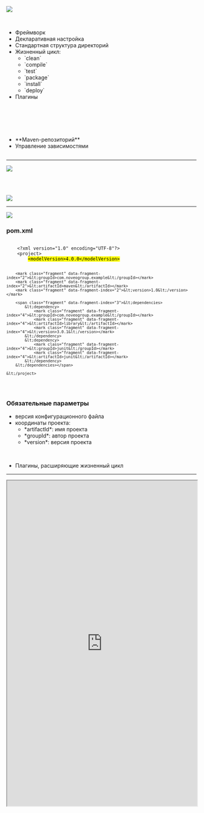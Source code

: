 <!-- .slide: class="center-horizontal" -->
<!-- .slide: data-transition="fade-out slide-in" -->

![](lecture\gradle\img\logo_maven.png)
<!-- .element: width="10%" -->

<br>

<div class="half-left center-horizontal"><ul  style="display: inline-block">
<li class="fragment" data-fragment-index="1">Фреймворк</li>
<li class="fragment" data-fragment-index="2">Декларативная настройка</li>
<li class="fragment" data-fragment-index="3">Стандартная структура директорий</li>
<li class="fragment" data-fragment-index="4">Жизненный цикл:
    <ul class="nested">
        <li>`clean`</li>
        <li>`compile`</li>
        <li>`test`</li>
        <li>`package`</li>
        <li>`install`</li>
        <li>`deploy`</li>
    </ul>
</li>
<li class="fragment" data-fragment-index="5">Плагины</li>
</ul></div>
<div class="half-right center-horizontal">
<br><br><br><br>
<ul  style="display: inline-block">
<li class="fragment" data-fragment-index="6"> **Maven-репозиторий** </li>
<li class="fragment" data-fragment-index="6"> Управление зависимостями </li>
</ul>
</div>

<!-- .element: class="half-right" style="display: inline-block" -->

------

<!-- .slide: class="center-horizontal" -->
<!-- .slide: data-transition="fade" -->

![](lecture\gradle\img\logo_maven.png)
<!-- .element: width="10%" -->

<br><br>

![](lecture\gradle\img\dirs.png)
<!-- .element: width="60%" -->


------

<!-- .slide: class="center-horizontal" -->
<!-- .slide: data-transition="fade" -->

![](lecture\gradle\img\logo_maven.png)
<!-- .element: width="10%" -->

<div class="half-left">
<h3> pom.xml </h3>
<pre><code class="small" data-trim data-noescape>
    &lt;?xml version="1.0" encoding="UTF-8"?>
    &lt;project>
        <mark class="fragment bg-green" data-fragment-index="1">&lt;modelVersion>4.0.0&lt;/modelVersion></mark>

        <mark class="fragment" data-fragment-index="2">&lt;groupId>com.noveogroup.example&lt;/groupId></mark>
        <mark class="fragment" data-fragment-index="2">&lt;artifactId>maven&lt;/artifactId></mark>
        <mark class="fragment" data-fragment-index="2">&lt;version>1.0&lt;/version></mark>

        <span class="fragment" data-fragment-index="3">&lt;dependencies>
            &lt;dependency>
                <mark class="fragment" data-fragment-index="4">&lt;groupId>com.noveogroup.example&lt;/groupId></mark>
                <mark class="fragment" data-fragment-index="4">&lt;artifactId>library&lt;/artifactId></mark>
                <mark class="fragment" data-fragment-index="4">&lt;version>3.0.1&lt;/version></mark>
            &lt;/dependency>
            &lt;dependency>
                <mark class="fragment" data-fragment-index="4">&lt;groupId>junit&lt;/groupId></mark>
                <mark class="fragment" data-fragment-index="4">&lt;artifactId>junit&lt;/artifactId></mark>
            &lt;/dependency>
        &lt;/dependencies></span>

    &lt;/project>
</code></pre>
</div>
<div class="half-right">
<h3 class="fragment" data-fragment-index="1">Обязательные параметры</h3>
<ul>
<li class="fragment" data-fragment-index="1">версия конфигурационного файла</li>
<li class="fragment" data-fragment-index="2">координаты проекта:
    <ul>
        <li><span class="highlight-red fragment" data-fragment-index="5">*artifactId*:</span> имя проекта</li>
        <li><span class="highlight-blue fragment" data-fragment-index="5">*groupId*:</span> автор проекта</li>
        <li><span class="highlight-green fragment" data-fragment-index="5">*version*:</span> версия проекта</li>
    </ul>
</li>
</ul>
<br>
<ul class="fragment" data-fragment-index="6">
    <li>Плагины, расширяющие жизненный цикл</li>
</ul>
</div>

------

<!-- .slide: class="center-horizontal" -->

<iframe width="100%" height="860px" src="https://search.maven.org/"></iframe>
